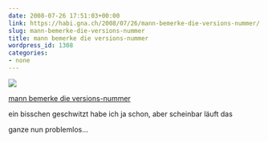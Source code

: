 ```yaml
---
date: 2008-07-26 17:51:03+00:00
link: https://habi.gna.ch/2008/07/26/mann-bemerke-die-versions-nummer/
slug: mann-bemerke-die-versions-nummer
title: mann bemerke die versions-nummer
wordpress_id: 1308
categories:
- none
---
```



 [![](https://static.flickr.com/3216/2703629577_52fe37d14c_m.jpg)](https://www.flickr.com/photos/habi/2703629577/)
   

 
  [mann bemerke die versions-nummer](https://www.flickr.com/photos/habi/2703629577/)
    

 



ein bisschen geschwitzt habe ich ja schon, aber scheinbar läuft das  

ganze nun problemlos...
  


